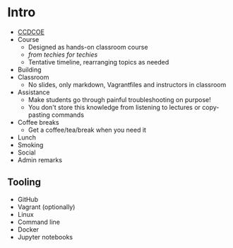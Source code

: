 # Intro

* [CCDCOE](https://www.youtube.com/watch?v=afu7r7G2res)
* Course
  * Designed as hands-on classroom course
  * *from techies for techies*
  * Tentative timeline, rearranging topics as needed
* Building
* Classroom
  * No slides, only markdown, Vagrantfiles and instructors in classroom
* Assistance
  * Make students go through painful troubleshooting on purpose!
  * You don't store this knowledge from listening to lectures or copy-pasting commands
* Coffee breaks
  * Get a coffee/tea/break when you need it
* Lunch
* Smoking
* Social
* Admin remarks

## Tooling

* GitHub
* Vagrant (optionally)
* Linux
* Command line
* Docker
* Jupyter notebooks
